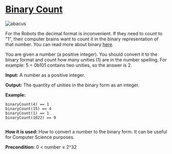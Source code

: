 # [Binary Count](https://js.checkio.org/mission/binary-count/)


![abacus](https://js-static.checkio.org/media/task/media/9cf791dd11144546873054cbae14710a/abacus.png)

For the Robots the decimal format is inconvenient. If they need to count to "1", their computer brains want to count it in the binary representation of that number. You can read more about binary [here](http://en.wikipedia.org/wiki/Binary_number).

You are given a number (a positive integer). You should convert it to the binary format and count how many unities (1) are in the number spelling. For example: 5 = 0b101 contains two unities, so the answer is 2.

**Input:** A number as a positive integer.

**Output:** The quantity of unities in the binary form as an integer.

**Example:**

```
binaryCount(4) == 1
binaryCount(15) == 4
binaryCount(1) == 1
binaryCount(1022) == 9
    
```

**How it is used:** How to convert a number to the binary form. It can be useful for Computer Science purposes.

**Precondition:** 0 < number ≤ 2^32
